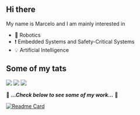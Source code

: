<!---  [![Marcelo's GitHub stats](https://github-readme-stats.vercel.app/api?username=marhcouto&theme=github_dark)](https://github.com/anuraghazra/github-readme-stats)

[![Readme Card](https://github-readme-stats.vercel.app/api/pin/?username=fs-feup&repo=autonomous-systems&theme=github_dark)](https://github.com/anuraghazra/github-readme-stats) -->
## Hi there

My name is Marcelo and I am mainly interested in
- :robot: Robotics
- :heavy_exclamation_mark: Embedded Systems and Safety-Critical Systems
- :bulb: Artificial Intelligence

## Some of my tats
![](http://github-profile-summary-cards.vercel.app/api/cards/stats?username=marhcouto&theme=github_dark)
![](http://github-profile-summary-cards.vercel.app/api/cards/most-commit-language?username=marhcouto&theme=github_dark)
![](http://github-profile-summary-cards.vercel.app/api/cards/profile-details?username=marhcouto&theme=github_dark)



📍 ***...Check below to see some of my work...*** 📍

[![Readme Card](https://github-readme-stats.vercel.app/api/pin/?username=fs-feup&repo=autonomous-systems&theme=github_dark)](https://github.com/anuraghazra/github-readme-stats)
